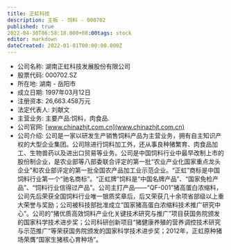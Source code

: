 ```yaml
---
title: 正虹科技
description: 主板 - 饲料 - 000702
published: true
2022-04-30T06:58:18.000+08:00tags: stock
editor: markdown
dateCreated: 2022-01-01T00:00:00.000Z
---
```


- 公司名称: 湖南正虹科技发展股份有限公司
- 股票代码: 000702.SZ
- 所在地: 湖南 - 岳阳市
- 成立日期: 1997年03月12日
- 注册资本: 26,663.458万元
- 法定代表人: 刘献文
- 主营业务: 主要产品:饲料，肉食品.
- 公司官网: [www.chinazhjt.com.cn](www.chinazhjt.com.cn)
- 公司介绍: 公司是一家以研发生产销售饲料产品为主营业务，拥有自主知识产权的大型企业集团。公司除进行饲料加工外，还从事良种猪繁育、肉食品加工、生物兽药以及进出口贸易等业务。公司是中国饲料行业中最早改制上市的股份制企业，是农业部等八部委联合评定的第一批“农业产业化国家重点龙头企业”和农业部评定的第一批全国农产品加工业示范企业。“正虹”商标是中国饲料行业第一个“驰名商标”。“正虹牌”饲料是“中国名牌产品”、“国家免检产品”、“饲料行业信得过产品”。公司主打产品——“QF-001”猪高蛋白浓缩料，公司先后荣获全国饲料行业唯一银质奖章后，后又荣获几十余项省部级以上重大荣誉与奖励；公司被科技部批准成立“国家猪高蛋白浓缩料技术推广研究中心”。公司的“猪优质高效饲料产业化关键技术研究与推广”项目获国务院颁发的国家科学技术进步奖；公司科研创新项目“猪健康养殖的营养调控技术研究与示范推广”等荣获国务院颁发的国家科学技术进步奖；2012年，正虹原种猪场荣膺“国家生猪核心育种场”。


